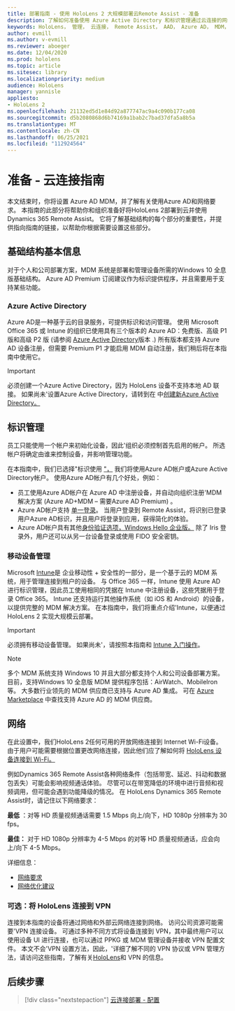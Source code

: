 ```yaml
---
title: 部署指南 - 使用 HoloLens 2 大规模部署云Remote Assist - 准备
description: 了解如何准备使用 Azure Active Directory 和标识管理通过云连接的网络注册 HoloLens 设备。
keywords: HoloLens， 管理， 云连接， Remote Assist， AAD， Azure AD， MDM， 移动设备管理
author: evmill
ms.author: v-evmill
ms.reviewer: aboeger
ms.date: 12/04/2020
ms.prod: hololens
ms.topic: article
ms.sitesec: library
ms.localizationpriority: medium
audience: HoloLens
manager: yannisle
appliesto:
- HoloLens 2
ms.openlocfilehash: 21132ed5d1e84d92a877747ac9a4c090b177ca08
ms.sourcegitcommit: d5b2080868d6b74169a1bab2c7bad37dfa5a8b5a
ms.translationtype: MT
ms.contentlocale: zh-CN
ms.lasthandoff: 06/25/2021
ms.locfileid: "112924564"
---
```

# <a name="prepare---cloud-connected-guide"></a>准备 - 云连接指南

本文结束时，你将设置 Azure AD MDM，并了解有关使用Azure AD和网络要求。 本指南的此部分将帮助你和组织准备好将HoloLens 2部署到云并使用Dynamics 365 Remote Assist。 它将了解基础结构的每个部分的重要性，并提供指向指南的链接，以帮助你根据需要设置这些部分。

## <a name="infrastructure-essentials"></a>基础结构基本信息

对于个人和公司部署方案，MDM 系统是部署和管理设备所需的Windows 10 全息版基础结构。 Azure AD Premium 订阅建议作为标识提供程序，并且需要用于支持某些功能。

### <a name="azure-active-directory"></a>Azure Active Directory

Azure AD是一种基于云的目录服务，可提供标识和访问管理。 使用 Microsoft Office 365 或 Intune 的组织已使用具有三个版本的 Azure AD：免费版、高级 P1 版和高级 P2 版 (请参阅 [Azure Active Directory](https://azure.microsoft.com/documentation/articles/active-directory-editions)版本 .) 所有版本都支持 Azure AD 设备注册，但需要 Premium P1 才能启用 MDM 自动注册，我们稍后将在本指南中使用它。

> [!IMPORTANT]
> 必须创建一个Azure Active Directory，因为 HoloLens 设备不支持本地 AD 联接。 如果尚未&#39;设置Azure Active Directory，请转到在 中[创建新Azure Active Directory。](https://docs.microsoft.com/azure/active-directory/fundamentals/active-directory-access-create-new-tenant)

## <a name="identity-management"></a>标识管理

员工只能使用一个帐户来初始化设备，因此&#39;组织必须控制首先启用的帐户。 所选帐户将确定由谁来控制设备，并影响管理功能。

在本指南中，我们已选择"标识使用 ["，](https://docs.microsoft.com/hololens/hololens-identity) 我们将使用Azure AD帐户或Azure Active Directory帐户。 使用Azure AD帐户有几个好处，例如：

- 员工使用Azure AD帐户在 Azure AD 中注册设备，并自动向组织注册&#39;MDM 解决方案 (Azure AD+MDM – 需要Azure AD Premium) 。
- Azure AD帐户支持 [单一登录](https://docs.microsoft.com/azure/active-directory/manage-apps/what-is-single-sign-on)。 当用户登录到 Remote Assist，将识别已登录用户Azure AD标识，并且用户将登录到应用，获得简化的体验。
- Azure AD帐户具有其他[身份验证选项，Windows Hello 企业版。](https://docs.microsoft.com/hololens/hololens-identity) [](https://docs.microsoft.com/windows/security/identity-protection/hello-for-business/hello-identity-verification) 除了 Iris 登录外，用户还可以从另一台设备登录或使用 FIDO 安全密钥。

### <a name="mobile-device-management"></a>移动设备管理

Microsoft [Intune](https://docs.microsoft.com/mem/intune/fundamentals/what-is-intune)是 企业移动性 + 安全性的一部分，是一个基于云的 MDM 系统，用于管理连接到租户的设备。 与 Office 365 一样，Intune 使用 Azure AD 进行标识管理，因此员工使用相同的凭据在 Intune 中注册设备，这些凭据用于登录 Office 365。 Intune 还支持运行其他操作系统（如 iOS 和 Android）的设备，以提供完整的 MDM 解决方案。 在本指南中，我们将重点介绍&#39;Intune，以便通过 HoloLens 2 实现大规模云部署。

> [!IMPORTANT]
> 必须拥有移动设备管理。 如果尚未&#39;，请按照本指南和 [Intune 入门操作](https://docs.microsoft.com/mem/intune/fundamentals/free-trial-sign-up)。

> [!NOTE]
> 多个 MDM 系统支持 Windows 10 并且大部分都支持个人和公司设备部署方案。 目前，支持Windows 10 全息版 MDM 提供程序包括：AirWatch、MobileIron 等。 大多数行业领先的 MDM 供应商已支持与 Azure AD 集成。 可在 [Azure Marketplace](https://azure.microsoft.com/marketplace/) 中查找支持 Azure AD 的 MDM 供应商。

## <a name="network"></a>网络

在此设置中，我们HoloLens 2任何可用的开放网络连接到 Internet Wi-Fi设备。 由于用户可能需要根据位置更改网络连接，因此他们应了解如何将 [HoloLens 设备连接到 Wi-Fi。](https://docs.microsoft.com/hololens/hololens-network)

例如Dynamics 365 Remote Assist各种网络条件（包括带宽、延迟、抖动和数据包丢失）可能会影响视频通话体验。 尽管可以在带宽降低的环境中进行音频和视频调用，但可能会遇到功能降级的情况。 在 HoloLens Dynamics 365 Remote Assist时，请记住以下网络要求：

**最低** ：对等 HD 质量视频通话需要 1.5 Mbps 向上/向下，HD 1080p 分辨率为 30 fps。

**最佳：** 对于 HD 1080p 分辨率为 4-5 Mbps 的对等 HD 质量视频通话，应会向上/向下 4-5 Mbps。

详细信息：

- [网络要求](https://docs.microsoft.com/dynamics365/mixed-reality/remote-assist/requirements#network-requirements)
- [网络优化建议](https://docs.microsoft.com/dynamics365/mixed-reality/remote-assist/requirements#dynamics-365-remote-assist-hololens)

### <a name="optional-connect-your-hololens-to-vpn"></a>可选：将 HoloLens 连接到 VPN

连接到本指南的设备将通过网络和外部云网络连接到网络。 访问公司资源可能需要&#39;VPN 连接设备。 可通过多种不同方式将设备连接到 VPN，其中最终用户可以使用设备 UI 进行连接，也可以通过 PPKG 或 MDM 管理设备并接收 VPN 配置文件。 本文不会&#39;VPN 设置方法，因此，&#39;详细了解不同的 VPN 协议或 VPN 管理方法，请访问这些指南，了解有关[HoloLens](https://docs.microsoft.com/hololens/hololens-network#vpn)和 VPN 的信息。

## <a name="next-step"></a>后续步骤

> [!div class="nextstepaction"]
> [云连接部署 - 配置](hololens2-cloud-connected-configure.md)
